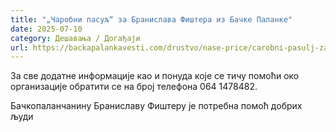```yaml
---
title: "„Чаробни пасуљ“ за Бранислава Фиштера из Бачке Паланке"
date: 2025-07-10
category: Дешавања / Догађаји
url: https://backapalankavesti.com/drustvo/nase-price/carobni-pasulj-za-branislava-fistera-iz-backe-palanke/
---
```


За све додатне информације као и понуда које се тичу помоћи око организације обратити се на број телефона 064 1478482.

Бачкопаланчанину Браниславу Фиштеру је потребна помоћ добрих људи
